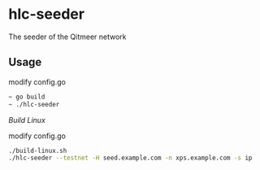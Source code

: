 # hlc-seeder
The seeder of the Qitmeer network

## Usage

modify config.go 

```zsh
~ go build
~ ./hlc-seeder
```

*Build Linux*

modify config.go 

```zsh
./build-linux.sh
./hlc-seeder --testnet -H seed.example.com -n xps.example.com -s ip
```